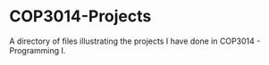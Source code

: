 # COP3014-Projects

A directory of files illustrating the projects I have done in COP3014 - Programming I.
